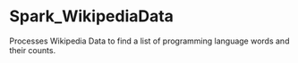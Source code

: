# Spark_WikipediaData
Processes Wikipedia Data to find a list of programming language words and their counts.
